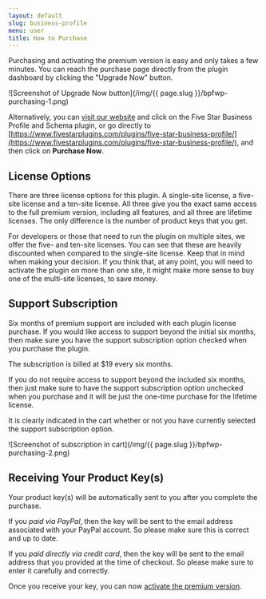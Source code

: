 ```yaml
---
layout: default
slug: business-profile
menu: user
title: How to Purchase
---
```

Purchasing and activating the premium version is easy and only takes a few minutes. You can reach the purchase page directly from the plugin dashboard by clicking the "Upgrade Now" button.

![Screenshot of Upgrade Now button](/img/{{ page.slug }}/bpfwp-purchasing-1.png)

Alternatively, you can [visit our website](https://www.fivestarplugins.com/) and click on the Five Star Business Profile and Schema plugin, or go directly to [https://www.fivestarplugins.com/plugins/five-star-business-profile/](https://www.fivestarplugins.com/plugins/five-star-business-profile/), and then click on **Purchase Now**.

## License Options

There are three license options for this plugin. A single-site license, a five-site license and a ten-site license. All three give you the exact same access to the full premium version, including all features, and all three are lifetime licenses. The only difference is the number of product keys that you get.

For developers or those that need to run the plugin on multiple sites, we offer the five- and ten-site licenses. You can see that these are heavily discounted when compared to the single-site license. Keep that in mind when making your decision. If you think that, at any point, you will need to activate the plugin on more than one site, it might make more sense to buy one of the multi-site licenses, to save money.

## Support Subscription

Six months of premium support are included with each plugin license purchase. If you would like access to support beyond the initial six months, then make sure you have the support subscription option checked when you purchase the plugin. 

The subscription is billed at $19 every six months.

If you do not require access to support beyond the included six months, then just make sure to have the support subscription option unchecked when you purchase and it will be just the one-time purchase for the lifetime license.

It is clearly indicated in the cart whether or not you have currently selected the support subscription option.

![Screenshot of subscription in cart](/img/{{ page.slug }}/bpfwp-purchasing-2.png)

## Receiving Your Product Key(s)

Your product key(s) will be automatically sent to you after you complete the purchase. 

If you *paid via PayPal*, then the key will be sent to the email address associated with your PayPal account. So please make sure this is correct and up to date.

If you *paid directly via credit card*, then the key will be sent to the email address that you provided at the time of checkout. So please make sure to enter it carefully and correctly.

Once you receive your key, you can now [activate the premium version](activate).